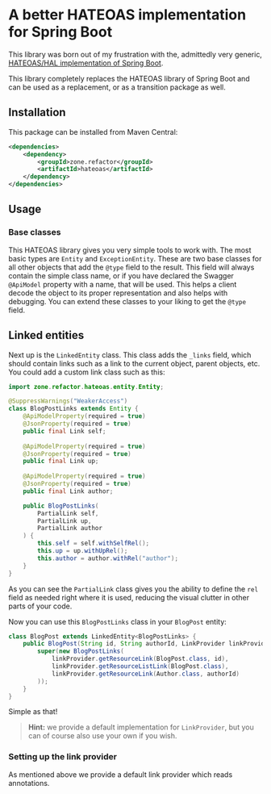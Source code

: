 # A better HATEOAS implementation for Spring Boot

This library was born out of my frustration with the, admittedly very generic, [HATEOAS/HAL implementation of
Spring Boot](https://spring.io/projects/spring-hateoas).

This library completely replaces the HATEOAS library of Spring Boot and can be used as a replacement, or as a 
transition package as well.

## Installation

This package can be installed from Maven Central:

```xml
<dependencies>
    <dependency>
        <groupId>zone.refactor</groupId>
        <artifactId>hateoas</artifactId>
    </dependency>
</dependencies>
```

## Usage

### Base classes

This HATEOAS library gives you very simple tools to work with. The most basic types are `Entity` and `ExceptionEntity`.
These are two base classes for all other objects that add the `@type` field to the result. This field will always
contain the simple class name, or if you have declared the Swagger `@ApiModel` property with a name, that will be used.
This helps a client decode the object to its proper representation and also helps with debugging. You can extend these
classes to your liking to get the `@type` field.

## Linked entities

Next up is the `LinkedEntity` class. This class adds the `_links` field, which should contain links such as a link
to the current object, parent objects, etc. You could add a custom link class such as this:

```java
import zone.refactor.hateoas.entity.Entity;

@SuppressWarnings("WeakerAccess")
class BlogPostLinks extends Entity {
    @ApiModelProperty(required = true)
    @JsonProperty(required = true)
    public final Link self;
    
    @ApiModelProperty(required = true)
    @JsonProperty(required = true)
    public final Link up;
    
    @ApiModelProperty(required = true)
    @JsonProperty(required = true)
    public final Link author;

    public BlogPostLinks(
        PartialLink self,
        PartialLink up,
        PartialLink author
    ) {
        this.self = self.withSelfRel();
        this.up = up.withUpRel();
        this.author = author.withRel("author");
    }
}
```

As you can see the `PartialLink` class gives you the ability to define the `rel` field as needed right where it is used,
reducing the visual clutter in other parts of your code.

Now you can use this `BlogPostLinks` class in your `BlogPost` entity:

```java
class BlogPost extends LinkedEntity<BlogPostLinks> {
    public BlogPost(String id, String authorId, LinkProvider linkProvider) {
        super(new BlogPostLinks(
            linkProvider.getResourceLink(BlogPost.class, id),
            linkProvider.getResourceListLink(BlogPost.class),
            linkProvider.getResourceLink(Author.class, authorId)
        ));
    }
}
```

Simple as that!

> **Hint:** we provide a default implementation for `LinkProvider`, but you can of course also use your own if you wish.

### Setting up the link provider

As mentioned above we provide a default link provider which reads annotations.